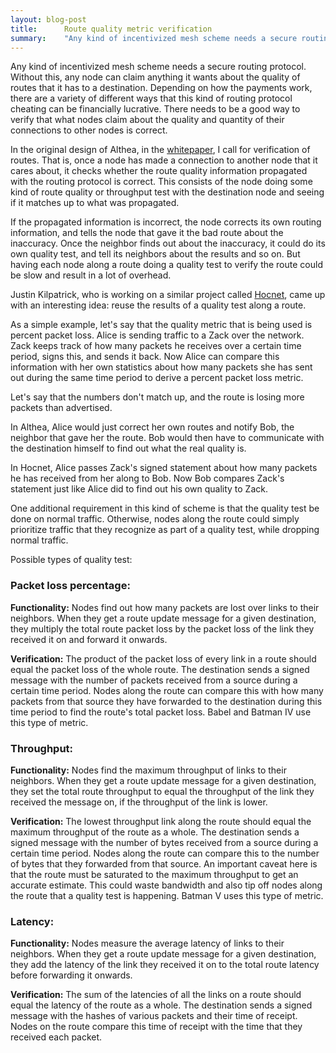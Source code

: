```yaml
---
layout: blog-post
title:      Route quality metric verification
summary:    "Any kind of incentivized mesh scheme needs a secure routing protocol. Without this, any node can claim anything it wants about the quality of routes that it has to a destination. Depending on how the payments work, there are a variety of different ways that this kind of routing protocol cheating can be financially lucrative. There needs to be a good way to verify that what nodes claim about the quality and quantity of their connections to other nodes is correct."
---
```


Any kind of incentivized mesh scheme needs a secure routing protocol. Without this, any node can claim anything it wants about the quality of routes that it has to a destination. Depending on how the payments work, there are a variety of different ways that this kind of routing protocol cheating can be financially lucrative. There needs to be a good way to verify that what nodes claim about the quality and quantity of their connections to other nodes is correct.

In the original design of Althea, in the [whitepaper](http://altheamesh.com/blog/althea-paper/), I call for verification of routes. That is, once a node has made a connection to another node that it cares about, it checks whether the route quality information propagated with the routing protocol is correct. This consists of the node doing some kind of route quality or throughput test with the destination node and seeing if it matches up to what was propagated.

If the propagated information is incorrect, the node corrects its own routing information, and tells the node that gave it the bad route about the inaccuracy. Once the neighbor finds out about the inaccuracy, it could do its own quality test, and tell its neighbors about the results and so on. But having each node along a route doing a quality test to verify the route could be slow and result in a lot of overhead.

Justin Kilpatrick, who is working on a similar project called [Hocnet](https://www.reddit.com/r/hocnet/), came up with an interesting idea: reuse the results of a quality test along a route.

As a simple example, let's say that the quality metric that is being used is percent packet loss. Alice is sending traffic to a Zack over the network. Zack keeps track of how many packets he receives over a certain time period, signs this, and sends it back. Now Alice can compare this information with her own statistics about how many packets she has sent out during the same time period to derive a percent packet loss metric.

Let's say that the numbers don't match up, and the route is losing more packets than advertised. 

In Althea, Alice would just correct her own routes and notify Bob, the neighbor that gave her the route. Bob would then have to communicate with the destination himself to find out what the real quality is.

In Hocnet, Alice passes Zack's signed statement about how many packets he has received from her along to Bob. Now Bob compares Zack's statement just like Alice did to find out his own quality to Zack.

One additional requirement in this kind of scheme is that the quality test be done on normal traffic. Otherwise, nodes along the route could simply prioritize traffic that they recognize as part of a quality test, while dropping normal traffic.

Possible types of quality test:

### Packet loss percentage:

**Functionality:** Nodes find out how many packets are lost over links to their neighbors. When they get a route update message for a given destination, they multiply the total route packet loss by the packet loss of the link they received it on and forward it onwards.

**Verification:** The product of the packet loss of every link in a route should equal the packet loss of the whole route. The destination sends a signed message with the number of packets received from a source during a certain time period. Nodes along the route can compare this with how many packets from that source they have forwarded to the destination during this time period to find the route's total packet loss. Babel and Batman IV use this type of metric.

### Throughput:

**Functionality:** Nodes find the maximum throughput of links to their neighbors. When they get a route update message for a given destination, they set the total route throughput to equal the throughput of the link they received the message on, if the throughput of the link is lower.

**Verification:** The lowest throughput link along the route should equal the maximum throughput of the route as a whole. The destination sends a signed message with the number of bytes received from a source during a certain time period. Nodes along the route can compare this to the number of bytes that they forwarded from that source. An important caveat here is that the route must be saturated to the maximum throughput to get an accurate estimate. This could waste bandwidth and also tip off nodes along the route that a quality test is happening. Batman V uses this type of metric.

### Latency:

**Functionality:** Nodes measure the average latency of links to their neighbors. When they get a route update message for a given destination, they add the latency of the link they received it on to the total route latency before forwarding it onwards.

**Verification:** The sum of the latencies of all the links on a route should equal the latency of the route as a whole. The destination sends a signed message with the hashes of various packets and their time of receipt. Nodes on the route compare this time of receipt with the time that they received each packet.
